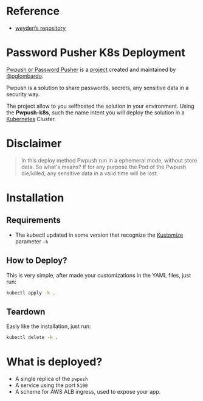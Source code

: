 # Reference

- [weyderfs repository ](https://github.com/weyderfs/pwpush-k8s)
# Password Pusher K8s Deployment

[Pwpush or Password Pusher](https://pwpush.com/) is a [project](https://github.com/pglombardo/PasswordPusher) created and maintained by [@pglombardo](https://github.com/pglombardo). 

Pwpush is a solution to share passwords, secrets, any sensitive data in a security way.

The project allow to you selfhosted the solution in your environment. Using the **Pwpush-k8s**, such the name intent you will deploy the solution in a [Kubernetes](https://kubernetes.io/) Cluster.

# Disclaimer

> In this deploy method Pwpush run in a ephemeral mode, without store data. 
> So what's means? If for any purpose the Pod of the Pwpush die/killed, any sensitive data in a valid time will be lost.

# Installation

## Requirements

- The kubectl updated in some version that recognize the [Kustomize](https://kustomize.io/) parameter `-k`

## How to Deploy?

This is very simple, after made your customizations in the YAML files, just run:

```sh
kubectl apply -k .
```

## Teardown

Easly like the installation, just run:

```sh
kubectl delete -k .
```
# What is deployed?

- A single replica of the `pwpush`
- A service using the port `5100`
- A scheme for AWS ALB ingress, used to expose your app.